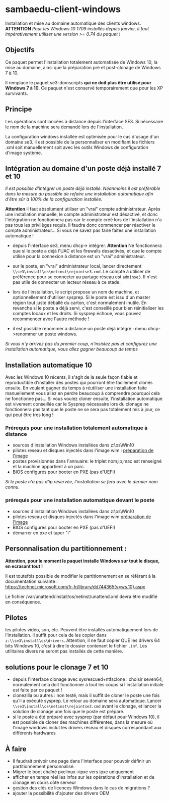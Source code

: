 # sambaedu-client-windows
Installation et mise au domaine automatique des clients windows.
**ATTENTION** *Pour les Windows 10 1709 installés depuis janvier, il faut impérativement utiliser une version >= 0.74
 du paquet !*
## Objectifs

Ce paquet permet l'installation totalement automatisée de Windows 10, la mise au domaine, ainsi que la préparation pré et post-clonage de Windows 7 à 10.

Il remplace le paquet se3-domscripts **qui ne doit plus être utilisé pour Windows 7 à 10**. Ce paquet n'est conservé temporairement que pour les XP survivants.


## Principe

Les opérations sont lancées à distance depuis l'interface SE3. Si nécessaire le nom de la machine sera demandé lors de l'installation.

La configuration windows installée est optimisée pour le cas d'usage d'un domaine se3. Il est possible de la personnaliser en modifiant les fichiers .xml soit manuellement soit avec les outils Windows de configuration d'image système.


## Intégration au domaine d'un poste déjà installé 7 et 10

*Il est possible d'intégrer un poste déjà installé. Néanmoins il est préférable dans la mesure du possible de refaire une installation automatique afin d'être sûr à 100% de la configuration installée.*

__Attention__ il faut absolument utiliser un "vrai" compte administrateur. Après une installation manuelle, le compte administrateur est désactivé, et donc l'intégration ne fonctionnera pas car le compte créé lors de l'installation n'a pas tous les privilèges requis. Il faudra donc commencer par réactiver le compte administrateur... Si vous ne savez pas faire faites une installation automatique !

- depuis l'interface se3, menu dhcp-> intégrer. __Attention__ Ne fonctionnera que si le poste a déjà l'UAC et les firewalls desactivés, et que le compte utilisé pour la connexion à distance est un "vrai" administrateur.
- sur le poste, en "vrai" administrateur local, lancer directement `\\se3\install\os\netinst\rejointse3.cmd`. Le compte à utiliser de préférence pour se  connecter au partage réseau est `adminse3`. Il n'est pas utile de connecter un lecteur réseau à ce stade. 
- lors de l'installation, le script propose un nom de machine, et optionnellement d'utiliser sysprep. Si le poste est issu d'un master région tout juste déballé du carton, c'est normalement inutile. En revanche si le poste a déjà servi, c'est conseillé pour bien réinitialiser les comptes locaux et les droits. Si sysprep échoue, vous pouvez recommencer avec l'autre méthode !  

- il est possible renommer à distance un poste déjà intégré : menu dhcp->renommer un poste windows. 

*Si vous n'y arrivez pas du premier coup, n'insistez pas et configurez une installation automatique, vous allez gagner beaucoup de temps* 

## Installation automatique 10

Avec les Windows 10 récents, il s'agit de la seule façon fiable et reproductible d'installer des postes qui pourront être facilement clonés ensuite. En voulant gagner du temps à réutiliser une installation faite manuellement vous allez en perdre beaucoup à comprendre pourquoi cela ne fonctionne pas... Si vous voulez cloner ensuite, l'installation automatique est vivement conseillée car le Sysprep nécessaire lors du clonage ne fonctionnera pas tant que le poste ne se sera pas totalement mis à jour, ce qui peut être très long !

### Prérequis pour une installation totalement automatique à distance

- sources d'installation Windows installées dans z:\os\Win10
- pilotes reseau et disques injectés dans l'image wim : [préparation de l'image](preparation_image.md#préparation-de-limage-windows-dinstallation)
- postes provisionnés dans l'annuaire:  le triplet nom;ip;mac est renseigné et la machine appartient à un parc.
- BIOS configurés pour booter en PXE (pas d'UEFI)

*Si le poste n'a pas d'ip réservée, l'installation se fera avec le dernier nom connu.*


### prérequis pour une installation automatique devant le poste

- sources d'installation Windows installées dans z:\os\Win10
- pilotes reseau et disques injectés dans l'image wim [préparation de l'image](preparation_image.md#préparation-de-limage-windows-dinstallation)
- BIOS configurés pour booter en PXE (pas d'UEFI)
- démarrer en pxe et taper "i"


## Personnalisation du partitionnement :

 **Attention, pour le moment le paquet installe Windows sur tout le disque, en ecrasant tout !**
 
 Il est toutefois possible de modifier le partitionnement en se référant à la documentation suivante :  
 https://technet.microsoft.com/fr-fr/library/dd744365(v=ws.10).aspx
 
 Le fichier /var/unattend/install/os/netinst/unattend.xml devra être modifié en conséquence.
 
## Pilotes

les pilotes vidéo, son, etc. Peuvent être installés automatiquement lors de l'installation. Il suffit pour cela de les copier dans `z:\\se3\install\os\drivers`. Attention, il ne faut copier QUE les drivers 64  bits Windows 10, c'est à dire le dossier contenant le fichier `.inf`. Les utilitaires divers ne seront pas installés de cette manière.

## solutions pour le clonage 7 et 10

- depuis l'interface clonage avec sysrescued+ntfsclone : choisir seven64, normalement cela doit fonctionner à tout les coups si l'installation initiale est faite par  ce paquet !
- clonezilla ou autres : non testé, mais il suffit de cloner le poste une fois qu'il a exécuté sysprep. Le retour au domaine sera automatique. Lancer `\\se3\install\os\netinst\rejointse3.cmd` avant le clonage, et lancer la solution de clonage une fois que le poste est préparé.
- si le poste a été préparé avec sysprep (par défaut pour Windows 10), il est possible de cloner des machines différentes, dans la mesure où l'image windows inclut les drivers réseau et disques correspondant aux différents hardwares


## À faire

- Il faudrait prévoir une page dans l'interface pour pouvoir définir un partitionnement personnalisé.
- Migrer le boot chaîné pxelinux->ipxe vers ipxe uniquement
- afficher en temps réel les infos sur les opérations d'installation et  de clonage en cours côté serveur
- gestion des clés de licences Windows dans le cas de migrations ?
- ajouter la possibilité d'ajouter des drivers OEM


